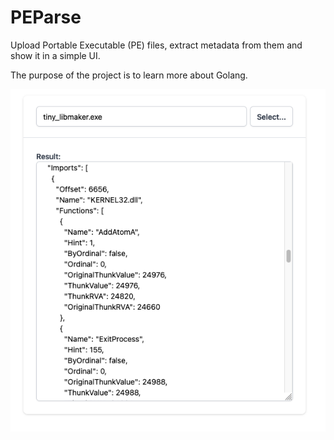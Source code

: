 # PEParse
Upload Portable Executable (PE) files, extract metadata from them and show it in a simple UI.

The purpose of the project is to learn more about Golang.

![screenshot](app.png)
